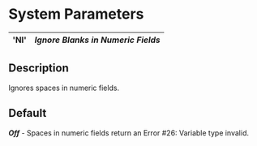 # System Parameters

**'NI'** |  **_Ignore Blanks in Numeric Fields_**  
---|---  
  
##  Description

Ignores spaces in numeric fields. 

##  Default

**_Off_** \- Spaces in numeric fields return an Error #26: Variable type invalid.
